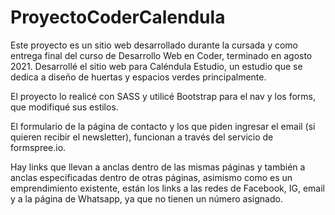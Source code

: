 # ProyectoCoderCalendula
Este proyecto es un sitio web desarrollado durante la cursada y como entrega final del curso de Desarrollo Web en Coder, terminado en agosto 2021.
Desarrollé el sitio web para Caléndula Estudio, un estudio que se dedica a diseño de huertas y espacios verdes principalmente.

El proyecto lo realicé con SASS y utilicé Bootstrap para el nav y los forms, que modifiqué sus estilos.

El formulario de la página de contacto y los que piden ingresar el email (si quieren recibir el newsletter), funcionan a través del servicio de formspree.io.

Hay links que llevan a anclas dentro de las mismas páginas y también a anclas especificadas dentro de otras páginas, asimismo como es un emprendimiento existente, están los links a las redes de Facebook, IG, email y a la página de Whatsapp, ya que no tienen un número asignado.




